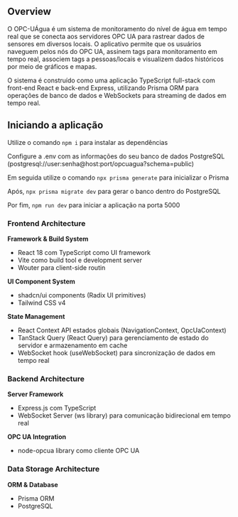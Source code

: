 
## Overview
O OPC-UÁgua é um sistema de monitoramento do nível de água em tempo real que se conecta aos servidores OPC UA para rastrear dados de sensores em diversos locais. O aplicativo permite que os usuários naveguem pelos nós do OPC UA, assinem tags para monitoramento em tempo real, associem tags a pessoas/locais e visualizem dados históricos por meio de gráficos e mapas.

O sistema é construído como uma aplicação TypeScript full-stack com front-end React e back-end Express, utilizando Prisma ORM para operações de banco de dados e WebSockets para streaming de dados em tempo real.

## Iniciando a aplicação
Utilize o comando `npm i` para instalar as dependências

Configure a .env com as informações do seu banco de dados PostgreSQL (postgresql://user:senha@host:port/opcuagua?schema=public)

Em seguida utilize o comando `npx prisma generate` para inicializar o Prisma

Após, `npx prisma migrate dev` para gerar o banco dentro do PostgreSQL

Por fim, `npm run dev` para iniciar a aplicação na porta 5000

### Frontend Architecture

**Framework & Build System**
- React 18 com TypeScript como UI framework
- Vite como build tool e development server
- Wouter para client-side routin

**UI Component System**
- shadcn/ui components (Radix UI primitives)
- Tailwind CSS v4

**State Management**
- React Context API estados globais (NavigationContext, OpcUaContext)
- TanStack Query (React Query) para gerenciamento de estado do servidor e armazenamento em cache
- WebSocket hook (useWebSocket) para sincronização de dados em tempo real

### Backend Architecture

**Server Framework**
- Express.js com TypeScript
- WebSocket Server (ws library) para comunicação bidirecional em tempo real

**OPC UA Integration**
- node-opcua library como cliente OPC UA

### Data Storage Architecture

**ORM & Database**
- Prisma ORM
- PostgreSQL
